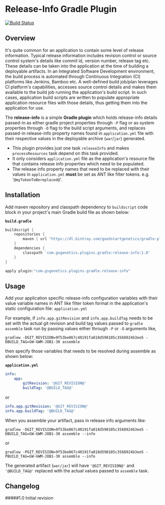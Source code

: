 Release-Info Gradle Plugin
==========================
[![Build Status](https://travis-ci.org/gpottepalem/gradle-release-info.svg?branch=master)](https://travis-ci.org/gpottepalem/gradle-release-info)

Overview
-----
It's quite common for an application to contain some level of release information. Typical release information includes 
revision control or source control system's details like commit id, version number, release tag etc. These details can 
be taken into the application at the time of building a deployable artifacts. In an Integrated Software Development 
environment, the build process is automated through Continuous Integration (CI) platforms like Jenkins, Bamboo etc. 
A well-defined build job/plan leverages CI platform's capabilities, accesses source control details and makes them 
available to the build job running the application's build script. In such cases, application build scripts are written 
to populate appropriate application resource files with those details, thus getting them into the application for use.

The __release-info__ is a simple __Gradle plugin__ which holds release-info details passed-in as either gradle project 
properties through ```-P``` flag or as system properties through ```-D``` flag to the build script arguments, and 
replaces passed-in release-info property names found in ```application.yml``` file with their respective values in the 
deployable archive (```war```/```jar```) generated.
 * This plugin provides just one task ```releaseInfo``` and makes ```processResources``` task depend on 
 this task provided.
 * It only considers ```application.yml``` file as the application's resource file that contains release info properties
 which need to be populated.
 * The release info property names that need to be replaced with their values in <code>application.yml</code> **must** 
 be set as ANT like filter tokens. e.g. '```@myTokenToBereplaced@```'.
 
Installation
-----
Add maven repository and classpath dependency to ```buildscript``` code block in your project's main Gradle build file as
shown below:

__```build.gradle```__

```groovy
buildscript {
    repositories {
        maven { url "https://dl.bintray.com/goodstartgenetics/gradle-plugins/" }
    }
    dependencies {
        classpath 'com.gsgenetics.plugins.gradle:release-info:1.0'
    }
}

apply plugin:"com.gsgenetics.plugins.gradle.release-info"

```

Usage
-----
Add your application specific release-info configuration variables with their value variable names in ANT like filter 
token format in the application's static configuration file: ```application.yml```

For example, if ```info.app.gitRevision``` and ```info.app.buildTag``` needs to be set with the actual git revision
and build tag values passed to ```gradle assemble```  task run by  passing values either through ```-P``` or ```-D``` 
arguments like,
 
 ```gradlew -DGIT_REVISION=9f53be067c40191fa018d598105c3568924b3ee5 -DBUILD_TAG=GW-GWM-JOB1-30 assemble```
 
then specify those variables that needs to be resolved during assemble as shown below:

__```application.yml```__
```yaml
info:
    app:
        gitRevision: '@GIT_REVISION@'
        buildTag: '@BUILD_TAG@'
```

or

```yaml
info.app.gitRevision: '@GIT_REVISION@'
info.app.buildTag: '@BUILD_TAG@'
```

When you assemble your artifact, pass in release info arguments like:

```gradlew -DGIT_REVISION=9f53be067c40191fa018d598105c3568924b3ee5 -DBUILD_TAG=GW-GWM-JOB1-30 assemble --info```

or

```gradlew -PGIT_REVISION=9f53be067c40191fa018d598105c3568924b3ee5 -PBUILD_TAG=GW-GWM-JOB1-30 assemble --info```

The generated artifact (```war/jar```) will have ```'@GIT_REVISION@'``` and ```'@BUILD_TAG@'``` replaced with the actual values 
passed to ```assemble``` task.

Changelog
---
#####1.0 Initial revision